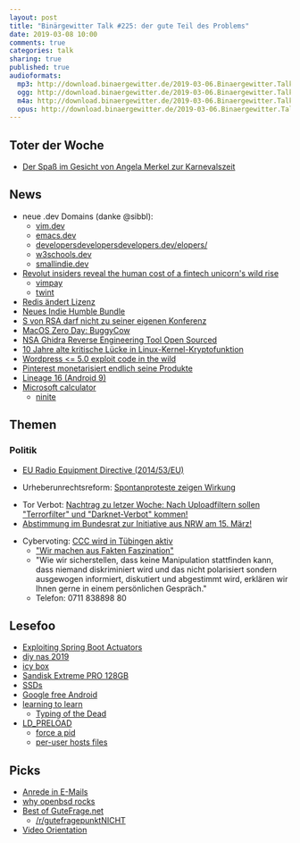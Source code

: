 ```yaml
---
layout: post
title: "Binärgewitter Talk #225: der gute Teil des Problems"
date: 2019-03-08 10:00
comments: true
categories: talk
sharing: true
published: true
audioformats:
  mp3: http://download.binaergewitter.de/2019-03-06.Binaergewitter.Talk.225.mp3
  ogg: http://download.binaergewitter.de/2019-03-06.Binaergewitter.Talk.225.ogg
  m4a: http://download.binaergewitter.de/2019-03-06.Binaergewitter.Talk.225.m4a
  opus: http://download.binaergewitter.de/2019-03-06.Binaergewitter.Talk.225.opus
---
```


## Toter der Woche
- [Der Spaß im Gesicht von Angela Merkel zur Karnevalszeit](https://twitter.com/StanM3/status/962057527138557952/video/1)

## News
- neue .dev Domains (danke @sibbl):
  - [vim.dev](https://vim.dev)
  - [emacs.dev](https://emacs.dev)
  - [developersdevelopersdevelopers.dev/elopers/](https://developersdevelopersdevelopers.dev/elopers/)
  - [w3schools.dev](https://w3schools.dev)
  - [smallindie.dev](https://smallindie.dev)
- [Revolut insiders reveal the human cost of a fintech unicorn's wild rise](
https://www.wired.co.uk/article/revolut-trade-unions-labour-fintech-politics-storonsky)
  * [vimpay](https://www.vimpay.de/)
  * [twint](https://www.twint.ch/en/)
- [Redis ändert Lizenz](https://www.heise.de/developer/meldung/Redis-aendert-Lizenzstruktur-erneut-4315817.html)
- [Neues Indie Humble Bundle](https://www.humblebundle.com/games/humble-indie-bundle-20)
- [S von RSA darf nicht zu seiner eigenen
Konferenz](https://www.heise.de/newsticker/meldung/RSA-Conference-RSA-Mitentwickler-Shamir-erhaelt-kein-US-Visum-4327608.html)
- [MacOS Zero Day: BuggyCow](https://www.wired.com/story/google-project-zero-buggycow-macos-zero-day/)
- [NSA Ghidra Reverse Engineering Tool Open Sourced](https://www.nsa.gov/resources/everyone/ghidra/)
- [10 Jahre alte kritische Lücke in Linux-Kernel-Kryptofunktion](
https://www.heise.de/security/meldung/10-Jahre-alte-kritische-Luecke-in-Linux-Kernel-Kryptofunktion-entdeckt-4315290.html)
- [Wordpress <= 5.0 exploit code in the wild](https://gist.github.com/allyshka/f159c0b43f1374f87f2c3817d6401fd6)
- [Pinterest monetarisiert endlich seine Produkte](https://www.heise.de/newsticker/meldung/Pinterest-fuehrt-Werbeanzeigen-in-Deutschland-ein-4327276.html)
- [Lineage 16 (Android 9)](https://www.heise.de/newsticker/meldung/LineageOS-16-Update-bringt-endlich-Android-9-Pie-auf-alte-Smartphones-4324420.html)
- [Microsoft calculator](https://github.com/Microsoft/calculator)
  - [ninite](https://ninite.com/)


## Themen

### Politik
- [EU Radio Equipment Directive (2014/53/EU)](https://blog.mehl.mx/2019/protect-freedom-on-radio-devices-raise-your-voice-today/)

- Urheberunrechtsreform: [Spontanproteste zeigen Wirkung](https://twitter.com/Linuzifer/status/1103046387648876545)
* Tor Verbot: [Nachtrag zu letzer Woche: Nach Uploadfiltern sollen "Terrorfilter" und "Darknet-Verbot" kommen!](
https://www.heise.de/ct/artikel/Editorial-Freiheit-und-Demokratie-4321985.html)
 * [Abstimmung im Bundesrat zur Initiative aus NRW am 15. März!](https://twitter.com/annalist/status/1103247487610040320)

- Cybervoting: [CCC wird in Tübingen aktiv](https://www.cccs.de/2019-02-28-cybervoting-tuebingen/)
  * ["Wir machen aus Fakten Faszination"](https://www.neongelb.eu/)
  * "Wie wir sicherstellen, dass keine Manipulation stattfinden kann, dass niemand diskriminiert wird und das nicht polarisiert sondern ausgewogen informiert,
diskutiert und abgestimmt wird, erklären wir Ihnen gerne in einem persönlichen Gespräch."
  * Telefon: 0711 838898 80


## Lesefoo
- [Exploiting Spring Boot Actuators](https://securityboulevard.com/2019/02/exploiting-spring-boot-actuators/)
- [diy nas 2019](https://blog.briancmoses.com/2019/03/diy-nas-2019-edition.html)
- [icy box](https://www.brack.ch/icy-box-externes-gehaeuse-839516)
- [Sandisk Extreme PRO 128GB](https://www.amazon.de/SanDisk-Extreme-128GB-Solid-USB-Flash-Laufwerk/dp/B01MU8TZRV/)
- [SSDs](https://www.backblaze.com/blog/how-reliable-are-ssds/)
- [Google free Android](https://niftylettuce.com/posts/google-free-android-setup/#google-free-android-setup)
- [learning to learn](https://css-tricks.com/learning-to-learn/)
  - [Typing of the Dead](https://en.wikipedia.org/wiki/The_Typing_of_the_Dead)
- [LD_PRELOAD](https://blog.jessfraz.com/post/ld_preload/)
  * [force a pid](https://twitter.com/kees_cook/status/1094391729422123008)
  * [per-user hosts files](https://github.com/figiel/hosts)

## Picks
- [Anrede in E-Mails](https://vosotros.glitch.me/)
- [why openbsd rocks](https://why-openbsd.rocks/fact/)
- [Best of GuteFrage.net](https://imgur.com/a/B758Vtk)
  - [/r/gutefragepunktNICHT](https://old.reddit.com/r/gutefragepunktNICHT/)
- [Video Orientation](https://xkcd.com/2119/)
